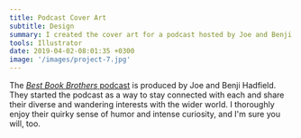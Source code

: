 ```yaml
---
title: Podcast Cover Art
subtitle: Design
summary: I created the cover art for a podcast hosted by Joe and Benji Hadfield.
tools: Illustrator
date: 2019-04-02-08:01:35 +0300
image: '/images/project-7.jpg'
---
```


<p>The <a href="https://itunes.apple.com/us/podcast/id1369662613" rel="nofollow noreferrer"><em>Best Book Brothers</em> podcast</a> is produced by Joe and Benji Hadfield. They started the podcast as a way to stay connected with each and share their diverse and wandering interests with the wider world. I thoroughly enjoy their quirky sense of humor and intense curiosity, and I'm sure you will, too.</p>